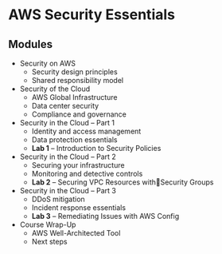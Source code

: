 # AWS Security Essentials

## Modules

* Security on AWS
  * Security design principles
  * Shared responsibility model
* Security of the Cloud
  * AWS Global Infrastructure
  * Data center security
  * Compliance and governance
* Security in the Cloud – Part 1
  * Identity and access management
  * Data protection essentials
  * **Lab 1** – Introduction to Security Policies
* Security in the Cloud – Part 2
  * Securing your infrastructure
  * Monitoring and detective controls
  * **Lab 2** – Securing VPC Resources withSecurity Groups
* Security in the Cloud – Part 3
  * DDoS mitigation
  * Incident response essentials
  * **Lab 3** – Remediating Issues with AWS Config
* Course Wrap-Up
  * AWS Well-Architected Tool
  * Next steps





